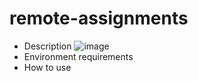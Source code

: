 # remote-assignments
* Description
  ![image](https://im.ge/i/2023-09-26-12-45-40.N9FFQy)
* Environment requirements
* How to use
  
